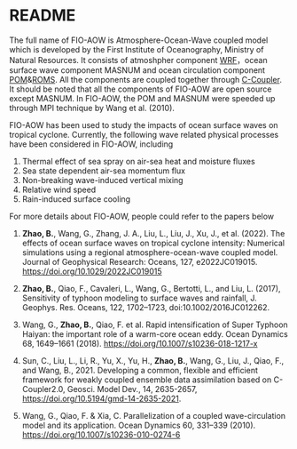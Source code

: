 # README
The full name of FIO-AOW is Atmosphere-Ocean-Wave coupled model which is developed by the First Institute of Oceanography, Ministry of Natural Resources. It consists of atmoshpher component [WRF](https://github.com/wrf-model/WRF)，ocean surface wave component MASNUM and ocean circulation component [POM](http://www.ccpo.odu.edu/POMWEB/)&[ROMS](https://github.com/kshedstrom/roms). All the components are coupled together through [C-Coupler](https://github.com/C-Coupler-Group/c-coupler-lib). It should be noted that all the components of FIO-AOW are open source except MASNUM. In FIO-AOW, the POM and MASNUM were speeded up through MPI technique by Wang et al. (2010).



FIO-AOW has been used to study the impacts of ocean surface waves on tropical cyclone. Currently, the following wave related physical processes have been considered in FIO-AOW, including
1. Thermal effect of sea spray on air-sea heat and moisture fluxes
2. Sea state dependent air-sea momentum flux
3. Non-breaking wave-induced vertical mixing
4. Relative wind speed
5. Rain-induced surface cooling

For more details about FIO-AOW, people could refer to the papers below
1. **Zhao, B.**, Wang, G., Zhang, J. A., Liu, L., Liu, J., Xu, J., et al. (2022). The effects of ocean surface waves on tropical cyclone intensity: Numerical simulations using a regional atmosphere-ocean-wave coupled model. Journal of Geophysical Research: Oceans, 127, e2022JC019015. https://doi.org/10.1029/2022JC019015
   
2. **Zhao, B.**, Qiao, F., Cavaleri, L., Wang, G., Bertotti, L., and Liu, L. (2017), Sensitivity of typhoon modeling to surface waves and rainfall, J. Geophys. Res. Oceans, 122, 1702–1723, doi:10.1002/2016JC012262.
   
3. Wang, G., **Zhao, B.**, Qiao, F. et al. Rapid intensification of Super Typhoon Haiyan: the important role of a warm-core ocean eddy. Ocean Dynamics 68, 1649–1661 (2018). https://doi.org/10.1007/s10236-018-1217-x
   
4.	Sun, C., Liu, L., Li, R., Yu, X., Yu, H., **Zhao, B.**, Wang, G., Liu, J., Qiao, F., and Wang, B., 2021. Developing a common, flexible and efficient framework for weakly coupled ensemble data assimilation based on C-Coupler2.0, Geosci. Model Dev., 14, 2635-2657, https://doi.org/10.5194/gmd-14-2635-2021.
   
5.	Wang, G., Qiao, F. & Xia, C. Parallelization of a coupled wave-circulation model and its application. Ocean Dynamics 60, 331–339 (2010). https://doi.org/10.1007/s10236-010-0274-6
